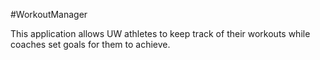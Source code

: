 #WorkoutManager

This application allows UW athletes to keep track of their workouts while coaches set goals for them to achieve.